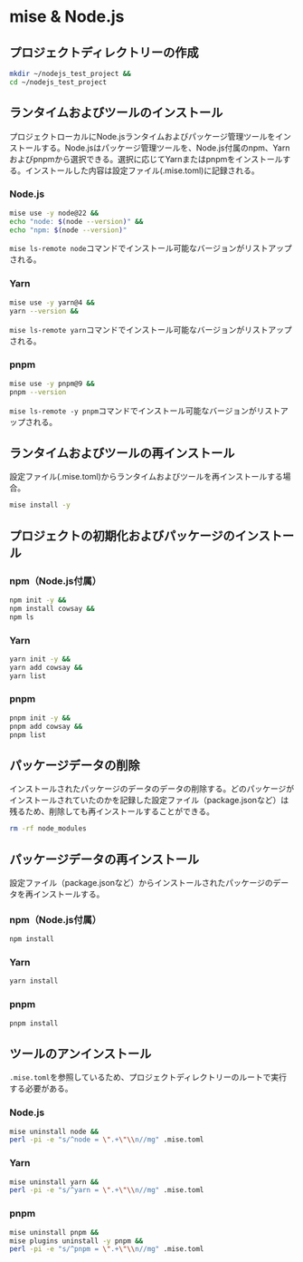 # mise & Node.js
## プロジェクトディレクトリーの作成
```sh
mkdir ~/nodejs_test_project &&
cd ~/nodejs_test_project
```

## ランタイムおよびツールのインストール
プロジェクトローカルにNode.jsランタイムおよびパッケージ管理ツールをインストールする。Node.jsはパッケージ管理ツールを、Node.js付属のnpm、Yarnおよびpnpmから選択できる。選択に応じてYarnまたはpnpmをインストールする。インストールした内容は設定ファイル(.mise.toml)に記録される。

### Node.js
```sh
mise use -y node@22 &&
echo "node: $(node --version)" &&
echo "npm: $(node --version)"
```
`mise ls-remote node`コマンドでインストール可能なバージョンがリストアップされる。

### Yarn
```sh
mise use -y yarn@4 &&
yarn --version &&
```
`mise ls-remote yarn`コマンドでインストール可能なバージョンがリストアップされる。

### pnpm
```sh
mise use -y pnpm@9 &&
pnpm --version
```
`mise ls-remote -y pnpm`コマンドでインストール可能なバージョンがリストアップされる。

## ランタイムおよびツールの再インストール
設定ファイル(.mise.toml)からランタイムおよびツールを再インストールする場合。
```sh
mise install -y
```

## プロジェクトの初期化およびパッケージのインストール
### npm（Node.js付属）
```sh
npm init -y &&
npm install cowsay &&
npm ls
```

### Yarn
```sh
yarn init -y &&
yarn add cowsay &&
yarn list
```

### pnpm
```sh
pnpm init -y &&
pnpm add cowsay &&
pnpm list
```

## パッケージデータの削除
インストールされたパッケージのデータのデータの削除する。どのパッケージがインストールされていたのかを記録した設定ファイル（package.jsonなど）は残るため、削除しても再インストールすることができる。
```sh
rm -rf node_modules
```

## パッケージデータの再インストール
設定ファイル（package.jsonなど）からインストールされたパッケージのデータを再インストールする。

### npm（Node.js付属）
```sh
npm install
```

### Yarn
```sh
yarn install
```

### pnpm
```sh
pnpm install
```

## ツールのアンインストール
`.mise.toml`を参照しているため、プロジェクトディレクトリーのルートで実行する必要がある。

### Node.js
```sh
mise uninstall node &&
perl -pi -e "s/^node = \".+\"\\n//mg" .mise.toml
```

### Yarn
```sh
mise uninstall yarn &&
perl -pi -e "s/^yarn = \".+\"\\n//mg" .mise.toml
```

### pnpm
```sh
mise uninstall pnpm &&
mise plugins uninstall -y pnpm &&
perl -pi -e "s/^pnpm = \".+\"\\n//mg" .mise.toml
```
